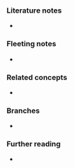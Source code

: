 
### Literature notes
- 

### Fleeting notes
- 

### Related concepts
- 

### Branches
- 

### Further reading
- 